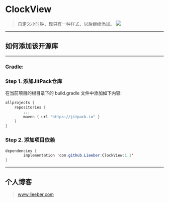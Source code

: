 # ClockView
> 自定义小时钟，现只有一种样式，以后继续添加。
![](https://ws1.sinaimg.cn/large/5cc1a78ely1fspucbp6p9j20k00zkmyv.jpg)
---
## 如何添加该开源库

---
### Gradle:
### Step 1. 添加JitPack仓库
在当前项目的根目录下的 build.gradle 文件中添加如下内容:
```java
allprojects {
    repositories {
        ...
        maven { url "https://jitpack.io" }
    }
}
```
### Step 2. 添加项目依赖
```java
dependencies {
        implementation 'com.github.Lieeber:ClockView:1.1'
}
```
---
## 个人博客
> www.lieeber.com
